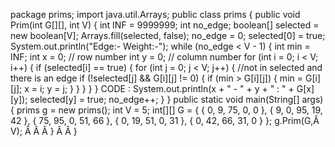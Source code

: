 package prims;
import java.util.Arrays;
public class prims
 {
 public void Prim(int G[][], int V) 
 {
 int INF = 9999999;
 int no_edge; 
 boolean[] selected = new boolean[V];
 Arrays.fill(selected, false);
 no_edge = 0;
 selected[0] = true;
 System.out.println("Edge:- Weight:-");
 while (no_edge < V - 1) 
 {
 int min = INF;
 int x = 0; // row number
 int y = 0; // column number
 for (int i = 0; i < V; i++) 
 {
 if (selected[i] == true) 
 {
 for (int j = 0; j < V; j++) 
 {
 //not in selected and there is an edge
 if (!selected[j] && G[i][j] != 0) 
 {
 if (min > G[i][j]) 
 {
 min = G[i][j];
 x = i;
 y = j;
     }
    }
   }
  }
 }
 CODE :
 System.out.println(x + " - " + y + " : " + G[x][y]);
 selected[y] = true;
 no_edge++;
  }
 }
 public static void main(String[] args) 
 {
 prims g = new prims();
 int V = 5;
 int[][] G = { 
 { 0, 9, 75, 0, 0 }, 
 { 9, 0, 95, 19, 42 }, 
 { 75, 95, 0, 51, 66 }, 
 { 0, 19, 51, 0, 31 },
 { 0, 42, 66, 31, 0 } 
 };
 g.Prim(G,Â V);
Â Â Â }
Â Â }
